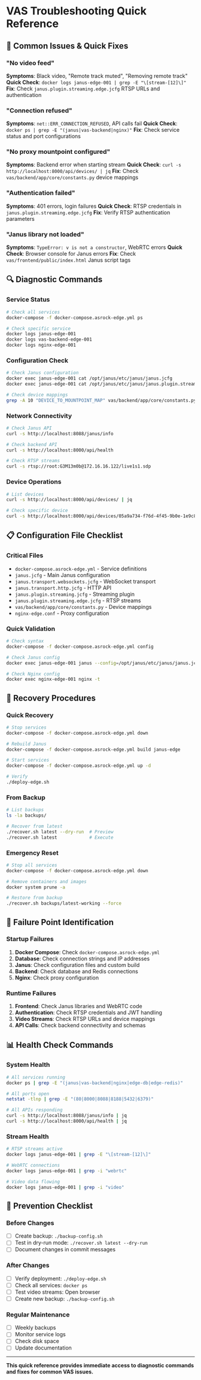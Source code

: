 # VAS Troubleshooting Quick Reference

## 🚨 **Common Issues & Quick Fixes**

### **"No video feed"**
**Symptoms**: Black video, "Remote track muted", "Removing remote track"
**Quick Check**: `docker logs janus-edge-001 | grep -E "\[stream-[12]\]"`
**Fix**: Check `janus.plugin.streaming.edge.jcfg` RTSP URLs and authentication

### **"Connection refused"**
**Symptoms**: `net::ERR_CONNECTION_REFUSED`, API calls fail
**Quick Check**: `docker ps | grep -E "(janus|vas-backend|nginx)"`
**Fix**: Check service status and port configurations

### **"No proxy mountpoint configured"**
**Symptoms**: Backend error when starting stream
**Quick Check**: `curl -s http://localhost:8000/api/devices/ | jq`
**Fix**: Check `vas/backend/app/core/constants.py` device mappings

### **"Authentication failed"**
**Symptoms**: 401 errors, login failures
**Quick Check**: RTSP credentials in `janus.plugin.streaming.edge.jcfg`
**Fix**: Verify RTSP authentication parameters

### **"Janus library not loaded"**
**Symptoms**: `TypeError: v is not a constructor`, WebRTC errors
**Quick Check**: Browser console for Janus errors
**Fix**: Check `vas/frontend/public/index.html` Janus script tags

## 🔍 **Diagnostic Commands**

### **Service Status**
```bash
# Check all services
docker-compose -f docker-compose.asrock-edge.yml ps

# Check specific service
docker logs janus-edge-001
docker logs vas-backend-edge-001
docker logs nginx-edge-001
```

### **Configuration Check**
```bash
# Check Janus configuration
docker exec janus-edge-001 cat /opt/janus/etc/janus/janus.jcfg
docker exec janus-edge-001 cat /opt/janus/etc/janus/janus.plugin.streaming.jcfg

# Check device mappings
grep -A 10 "DEVICE_TO_MOUNTPOINT_MAP" vas/backend/app/core/constants.py
```

### **Network Connectivity**
```bash
# Check Janus API
curl -s http://localhost:8088/janus/info

# Check backend API
curl -s http://localhost:8000/api/health

# Check RTSP streams
curl -s rtsp://root:G3M13m0b@172.16.16.122/live1s1.sdp
```

### **Device Operations**
```bash
# List devices
curl -s http://localhost:8000/api/devices/ | jq

# Check specific device
curl -s http://localhost:8000/api/devices/05a9a734-f76d-4f45-9b0e-1e9c89b43e2c | jq
```

## 📋 **Configuration File Checklist**

### **Critical Files**
- `docker-compose.asrock-edge.yml` - Service definitions
- `janus.jcfg` - Main Janus configuration
- `janus.transport.websockets.jcfg` - WebSocket transport
- `janus.transport.http.jcfg` - HTTP API
- `janus.plugin.streaming.jcfg` - Streaming plugin
- `janus.plugin.streaming.edge.jcfg` - RTSP streams
- `vas/backend/app/core/constants.py` - Device mappings
- `nginx-edge.conf` - Proxy configuration

### **Quick Validation**
```bash
# Check syntax
docker-compose -f docker-compose.asrock-edge.yml config

# Check Janus config
docker exec janus-edge-001 janus --config=/opt/janus/etc/janus/janus.jcfg --check-config

# Check Nginx config
docker exec nginx-edge-001 nginx -t
```

## 🔧 **Recovery Procedures**

### **Quick Recovery**
```bash
# Stop services
docker-compose -f docker-compose.asrock-edge.yml down

# Rebuild Janus
docker-compose -f docker-compose.asrock-edge.yml build janus-edge

# Start services
docker-compose -f docker-compose.asrock-edge.yml up -d

# Verify
./deploy-edge.sh
```

### **From Backup**
```bash
# List backups
ls -la backups/

# Recover from latest
./recover.sh latest --dry-run  # Preview
./recover.sh latest            # Execute
```

### **Emergency Reset**
```bash
# Stop all services
docker-compose -f docker-compose.asrock-edge.yml down

# Remove containers and images
docker system prune -a

# Restore from backup
./recover.sh backups/latest-working --force
```

## 🎯 **Failure Point Identification**

### **Startup Failures**
1. **Docker Compose**: Check `docker-compose.asrock-edge.yml`
2. **Database**: Check connection strings and IP addresses
3. **Janus**: Check configuration files and custom build
4. **Backend**: Check database and Redis connections
5. **Nginx**: Check proxy configuration

### **Runtime Failures**
1. **Frontend**: Check Janus libraries and WebRTC code
2. **Authentication**: Check RTSP credentials and JWT handling
3. **Video Streams**: Check RTSP URLs and device mappings
4. **API Calls**: Check backend connectivity and schemas

## 📊 **Health Check Commands**

### **System Health**
```bash
# All services running
docker ps | grep -E "(janus|vas-backend|nginx|edge-db|edge-redis)"

# All ports open
netstat -tlnp | grep -E "(80|8000|8088|8188|5432|6379)"

# All APIs responding
curl -s http://localhost:8088/janus/info | jq
curl -s http://localhost:8000/api/health | jq
```

### **Stream Health**
```bash
# RTSP streams active
docker logs janus-edge-001 | grep -E "\[stream-[12]\]"

# WebRTC connections
docker logs janus-edge-001 | grep -i "webrtc"

# Video data flowing
docker logs janus-edge-001 | grep -i "video"
```

## 🚀 **Prevention Checklist**

### **Before Changes**
- [ ] Create backup: `./backup-config.sh`
- [ ] Test in dry-run mode: `./recover.sh latest --dry-run`
- [ ] Document changes in commit messages

### **After Changes**
- [ ] Verify deployment: `./deploy-edge.sh`
- [ ] Check all services: `docker ps`
- [ ] Test video streams: Open browser
- [ ] Create new backup: `./backup-config.sh`

### **Regular Maintenance**
- [ ] Weekly backups
- [ ] Monitor service logs
- [ ] Check disk space
- [ ] Update documentation

---

**This quick reference provides immediate access to diagnostic commands and fixes for common VAS issues.**
